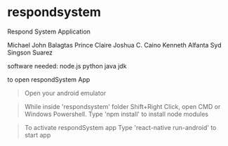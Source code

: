 # respondsystem
Respond System Application

Michael John Balagtas
Prince Claire Joshua C. Caino
Kenneth Alfanta
Syd Singson Suarez

software needed:
node.js
python
java jdk

to open respondSystem App

>Open your android emulator 

>While inside 'respondsystem' folder
  Shift+Right Click, open CMD or Windows Powershell.
  Type 'npm install' to install node modules
  
>To activate respondSystem app
  Type 'react-native run-android' to start app
  

